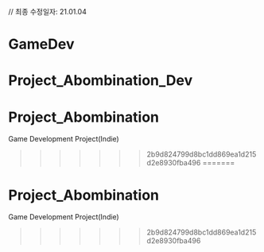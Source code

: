 // 최종 수정일자: 21.01.04

# GameDev
Project_Abombination_Dev
=======
# Project_Abombination
Game Development Project(Indie)
>>>>>>> 2b9d824799d8bc1dd869ea1d215d2e8930fba496
=======
# Project_Abombination
Game Development Project(Indie)
>>>>>>> 2b9d824799d8bc1dd869ea1d215d2e8930fba496
